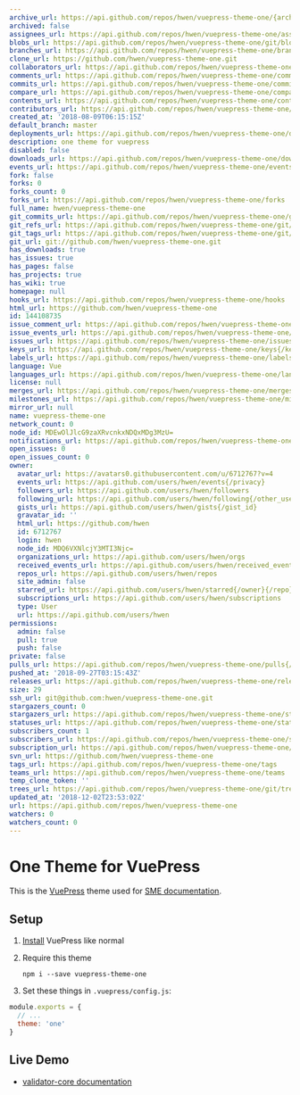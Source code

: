 ```yaml
---
archive_url: https://api.github.com/repos/hwen/vuepress-theme-one/{archive_format}{/ref}
archived: false
assignees_url: https://api.github.com/repos/hwen/vuepress-theme-one/assignees{/user}
blobs_url: https://api.github.com/repos/hwen/vuepress-theme-one/git/blobs{/sha}
branches_url: https://api.github.com/repos/hwen/vuepress-theme-one/branches{/branch}
clone_url: https://github.com/hwen/vuepress-theme-one.git
collaborators_url: https://api.github.com/repos/hwen/vuepress-theme-one/collaborators{/collaborator}
comments_url: https://api.github.com/repos/hwen/vuepress-theme-one/comments{/number}
commits_url: https://api.github.com/repos/hwen/vuepress-theme-one/commits{/sha}
compare_url: https://api.github.com/repos/hwen/vuepress-theme-one/compare/{base}...{head}
contents_url: https://api.github.com/repos/hwen/vuepress-theme-one/contents/{+path}
contributors_url: https://api.github.com/repos/hwen/vuepress-theme-one/contributors
created_at: '2018-08-09T06:15:15Z'
default_branch: master
deployments_url: https://api.github.com/repos/hwen/vuepress-theme-one/deployments
description: one theme for vuepress
disabled: false
downloads_url: https://api.github.com/repos/hwen/vuepress-theme-one/downloads
events_url: https://api.github.com/repos/hwen/vuepress-theme-one/events
fork: false
forks: 0
forks_count: 0
forks_url: https://api.github.com/repos/hwen/vuepress-theme-one/forks
full_name: hwen/vuepress-theme-one
git_commits_url: https://api.github.com/repos/hwen/vuepress-theme-one/git/commits{/sha}
git_refs_url: https://api.github.com/repos/hwen/vuepress-theme-one/git/refs{/sha}
git_tags_url: https://api.github.com/repos/hwen/vuepress-theme-one/git/tags{/sha}
git_url: git://github.com/hwen/vuepress-theme-one.git
has_downloads: true
has_issues: true
has_pages: false
has_projects: true
has_wiki: true
homepage: null
hooks_url: https://api.github.com/repos/hwen/vuepress-theme-one/hooks
html_url: https://github.com/hwen/vuepress-theme-one
id: 144108735
issue_comment_url: https://api.github.com/repos/hwen/vuepress-theme-one/issues/comments{/number}
issue_events_url: https://api.github.com/repos/hwen/vuepress-theme-one/issues/events{/number}
issues_url: https://api.github.com/repos/hwen/vuepress-theme-one/issues{/number}
keys_url: https://api.github.com/repos/hwen/vuepress-theme-one/keys{/key_id}
labels_url: https://api.github.com/repos/hwen/vuepress-theme-one/labels{/name}
language: Vue
languages_url: https://api.github.com/repos/hwen/vuepress-theme-one/languages
license: null
merges_url: https://api.github.com/repos/hwen/vuepress-theme-one/merges
milestones_url: https://api.github.com/repos/hwen/vuepress-theme-one/milestones{/number}
mirror_url: null
name: vuepress-theme-one
network_count: 0
node_id: MDEwOlJlcG9zaXRvcnkxNDQxMDg3MzU=
notifications_url: https://api.github.com/repos/hwen/vuepress-theme-one/notifications{?since,all,participating}
open_issues: 0
open_issues_count: 0
owner:
  avatar_url: https://avatars0.githubusercontent.com/u/6712767?v=4
  events_url: https://api.github.com/users/hwen/events{/privacy}
  followers_url: https://api.github.com/users/hwen/followers
  following_url: https://api.github.com/users/hwen/following{/other_user}
  gists_url: https://api.github.com/users/hwen/gists{/gist_id}
  gravatar_id: ''
  html_url: https://github.com/hwen
  id: 6712767
  login: hwen
  node_id: MDQ6VXNlcjY3MTI3Njc=
  organizations_url: https://api.github.com/users/hwen/orgs
  received_events_url: https://api.github.com/users/hwen/received_events
  repos_url: https://api.github.com/users/hwen/repos
  site_admin: false
  starred_url: https://api.github.com/users/hwen/starred{/owner}{/repo}
  subscriptions_url: https://api.github.com/users/hwen/subscriptions
  type: User
  url: https://api.github.com/users/hwen
permissions:
  admin: false
  pull: true
  push: false
private: false
pulls_url: https://api.github.com/repos/hwen/vuepress-theme-one/pulls{/number}
pushed_at: '2018-09-27T03:15:43Z'
releases_url: https://api.github.com/repos/hwen/vuepress-theme-one/releases{/id}
size: 29
ssh_url: git@github.com:hwen/vuepress-theme-one.git
stargazers_count: 0
stargazers_url: https://api.github.com/repos/hwen/vuepress-theme-one/stargazers
statuses_url: https://api.github.com/repos/hwen/vuepress-theme-one/statuses/{sha}
subscribers_count: 1
subscribers_url: https://api.github.com/repos/hwen/vuepress-theme-one/subscribers
subscription_url: https://api.github.com/repos/hwen/vuepress-theme-one/subscription
svn_url: https://github.com/hwen/vuepress-theme-one
tags_url: https://api.github.com/repos/hwen/vuepress-theme-one/tags
teams_url: https://api.github.com/repos/hwen/vuepress-theme-one/teams
temp_clone_token: ''
trees_url: https://api.github.com/repos/hwen/vuepress-theme-one/git/trees{/sha}
updated_at: '2018-12-02T23:53:02Z'
url: https://api.github.com/repos/hwen/vuepress-theme-one
watchers: 0
watchers_count: 0
---
```


# One Theme for VuePress

This is the [VuePress](https://vuepress.vuejs.org/) theme used for [SME documentation](https://sme-fe.github.io/website-validator/).

## Setup

1. [Install](https://vuepress.vuejs.org/guide/getting-started.html) VuePress like normal
2. Require this theme

    ```
    npm i --save vuepress-theme-one
    ```

3. Set these things in `.vuepress/config.js`:

```js
module.exports = {
  // ...
  theme: 'one'
}
```

## Live Demo

- [validator-core documentation](https://sme-fe.github.io/website-validator/)